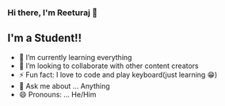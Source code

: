 ### Hi there, I'm Reeturaj 👋

## I'm a Student!!

- 🌱 I’m currently learning everything
- 👯 I’m looking to collaborate with other content creators
- ⚡ Fun fact: I love to code and play keyboard(just learning 😁)
- 💬 Ask me about ... Anything
- 😄 Pronouns: ... He/Him


<br />
<br />
